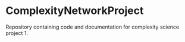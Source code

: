 # ComplexityNetworkProject
Repository containing code and documentation for complexity science project 1.
